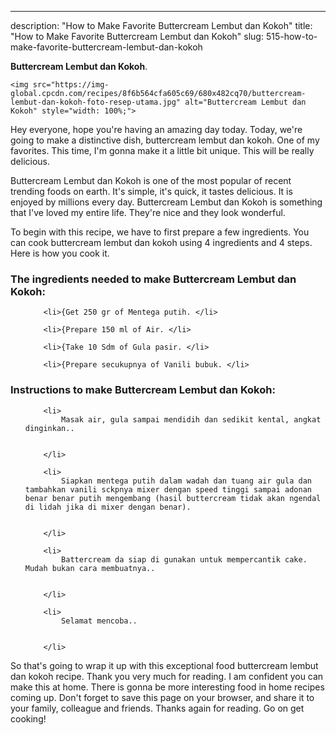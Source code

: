 ---
description: "How to Make Favorite Buttercream Lembut dan Kokoh"
title: "How to Make Favorite Buttercream Lembut dan Kokoh"
slug: 515-how-to-make-favorite-buttercream-lembut-dan-kokoh

<p>
	<strong>Buttercream Lembut dan Kokoh</strong>. 
	
</p>
<p>
	
	<img src="https://img-global.cpcdn.com/recipes/8f6b564cfa605c69/680x482cq70/buttercream-lembut-dan-kokoh-foto-resep-utama.jpg" alt="Buttercream Lembut dan Kokoh" style="width: 100%;">
	
	
</p>
<p>
	Hey everyone, hope you're having an amazing day today. Today, we're going to make a distinctive dish, buttercream lembut dan kokoh. One of my favorites. This time, I'm gonna make it a little bit unique. This will be really delicious.
</p>
	
<p>
	Buttercream Lembut dan Kokoh is one of the most popular of recent trending foods on earth. It's simple, it's quick, it tastes delicious. It is enjoyed by millions every day. Buttercream Lembut dan Kokoh is something that I've loved my entire life. They're nice and they look wonderful.
</p>
<p>
	
</p>

<p>
To begin with this recipe, we have to first prepare a few ingredients. You can cook buttercream lembut dan kokoh using 4 ingredients and 4 steps. Here is how you cook it.
</p>

<h3>The ingredients needed to make Buttercream Lembut dan Kokoh:</h3>

<ol>
	
		<li>{Get 250 gr of Mentega putih. </li>
	
		<li>{Prepare 150 ml of Air. </li>
	
		<li>{Take 10 Sdm of Gula pasir. </li>
	
		<li>{Prepare secukupnya of Vanili bubuk. </li>
	
</ol>
<p>
	
</p>

<h3>Instructions to make Buttercream Lembut dan Kokoh:</h3>

<ol>
	
		<li>
			Masak air, gula sampai mendidih dan sedikit kental, angkat dinginkan..
			
			
		</li>
	
		<li>
			Siapkan mentega putih dalam wadah dan tuang air gula dan tambahkan vanili sckpnya mixer dengan speed tinggi sampai adonan benar benar putih mengembang (hasil buttercream tidak akan ngendal di lidah jika di mixer dengan benar).
			
			
		</li>
	
		<li>
			Battercream da siap di gunakan untuk mempercantik cake. Mudah bukan cara membuatnya..
			
			
		</li>
	
		<li>
			Selamat mencoba..
			
			
		</li>
	
</ol>

<p>
	
</p>

<p>
	So that's going to wrap it up with this exceptional food buttercream lembut dan kokoh recipe. Thank you very much for reading. I am confident you can make this at home. There is gonna be more interesting food in home recipes coming up. Don't forget to save this page on your browser, and share it to your family, colleague and friends. Thanks again for reading. Go on get cooking!
</p>
